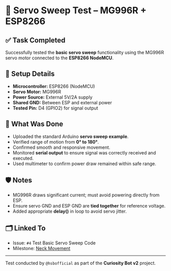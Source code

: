 # 🧪 Servo Sweep Test – MG996R + ESP8266

## ✅ Task Completed
Successfully tested the **basic servo sweep** functionality using the MG996R servo motor connected to the **ESP8266 NodeMCU**.

## 🧰 Setup Details

- **Microcontroller:** ESP8266 (NodeMCU)
- **Servo Motor:** MG996R
- **Power Source:** External 5V/2A supply
- **Shared GND:** Between ESP and external power
- **Tested Pin:** D4 (GPIO2) for signal output

## 🧪 What Was Done

- Uploaded the standard Arduino **servo sweep example**.
- Verified range of motion from **0° to 180°**.
- Confirmed smooth and responsive movement.
- Monitored **serial output** to ensure signal was correctly received and executed.
- Used multimeter to confirm power draw remained within safe range.

## 🛡️ Notes

- MG996R draws significant current; must avoid powering directly from ESP.
- Ensure servo GND and ESP GND are **tied together** for reference voltage.
- Added appropriate **delay()** in loop to avoid servo jitter.

## 🗂️ Linked To

- Issue: `#4` Test Basic Servo Sweep Code
- Milestone: [Neck Movement](../../milestone/1)

---

Test conducted by `@hsbofficial` as part of the **Curiosity Bot v2** project.
